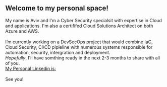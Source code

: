 ## Welcome to my personal space!
My name is Aviv and I'm a Cyber Security specialsit with expertise in Cloud and applications. I'm also a certififed Cloud Solutions Architect on both Azure and AWS.<br /><br />
I’m currently working on a DevSecOps project that would combine IaC, Cloud Security, CI\CD pipleline with numerous systems responsible for automation, security, intergration and deployment.<br />
*Hopefully*, I'll have somthing ready in the next 2-3 months to share with all of you.<br />
[My Personal Linkedin is:](https://www.linkedin.com/in/aviv-weissman-11738477)<br /><br />
See you!
